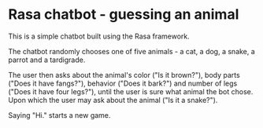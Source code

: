 # Rasa chatbot - guessing an animal

This is a simple chatbot built using the Rasa framework.

The chatbot randomly chooses one of five animals - a cat, a dog, a snake, a parrot and a tardigrade.

The user then asks about the animal's color ("Is it brown?"), body parts ("Does it have fangs?"), behavior ("Does it bark?") and number of legs ("Does it have four legs?"), until the user is sure what animal the bot chose. Upon which the user may ask about the animal ("Is it a snake?").

Saying "Hi." starts a new game.
